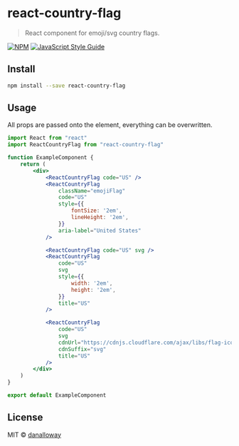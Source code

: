 # react-country-flag

> React component for emoji/svg country flags.

[![NPM](https://img.shields.io/npm/v/react-country-flag.svg)](https://www.npmjs.com/package/react-country-flag)
[![JavaScript Style Guide](https://img.shields.io/badge/code_style-standard-brightgreen.svg)](https://standardjs.com)

## Install

```bash
npm install --save react-country-flag
```

## Usage

All props are passed onto the element, everything can be overwritten.

```jsx
import React from "react"
import ReactCountryFlag from "react-country-flag"

function ExampleComponent {
    return (
        <div>
            <ReactCountryFlag code="US" />
            <ReactCountryFlag
                className="emojiFlag"
                code="US"
                style={{
                    fontSize: '2em',
                    lineHeight: '2em',
                }}
                aria-label="United States"
            />

            <ReactCountryFlag code="US" svg />
            <ReactCountryFlag
                code="US"
                svg
                style={{
                    width: '2em',
                    height: '2em',
                }}
                title="US"
            />

            <ReactCountryFlag
                code="US"
                svg
                cdnUrl="https://cdnjs.cloudflare.com/ajax/libs/flag-icon-css/3.4.3/flags/1x1/"
                cdnSuffix="svg"
                title="US"
            />
        </div>
    )
}

export default ExampleComponent
```

## License

MIT © [danalloway](https://github.com/danalloway)

